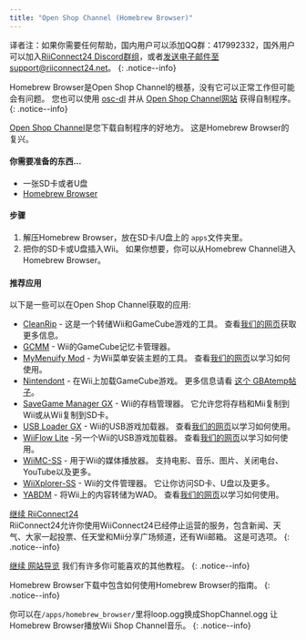 ```yaml
---
title: "Open Shop Channel (Homebrew Browser)"
---
```


译者注：如果你需要任何帮助，国内用户可以添加QQ群：417992332，国外用户可以加入[RiiConnect24 Discord群组](https://discord.gg/osc)，或者[发送电子邮件至support@riiconnect24.net](mailto:support@riiconnect24.net)。
{: .notice--info}

Homebrew Browser是Open Shop Channel的根基，没有它可以正常工作但可能会有问题。 您也可以使用 [osc-dl](https://github.com/dhtdht020/osc-dl/releases/latest) 并从 [Open Shop Channel网站](https://oscwii.org/) 获得自制程序。
{: .notice--info}

[Open Shop Channel](https://oscwii.org/)是您下载自制程序的好地方。 这是Homebrew Browser的复兴。

#### 你需要准备的东西…
* 一张SD卡或者U盘
* [Homebrew Browser](/assets/files/homebrew_browser_v0.3.9e.zip)

#### 步骤

1. 解压Homebrew Browser，放在SD卡/U盘上的 `apps`文件夹里。
2. 把你的SD卡或U盘插入Wii。 如果你想要，你可以从Homebrew Channel进入Homebrew Browser。

#### 推荐应用

以下是一些可以在Open Shop Channel获取的应用:

- [CleanRip](https://oscwii.org/library/app/CleanRip) - 这是一个转储Wii和GameCube游戏的工具。 查看[我们的网页](dump-games)获取更多信息。
- [GCMM](https://oscwii.org/library/app/gcmm) - Wii的GameCube记忆卡管理器。
- [MyMenuify Mod](https://oscwii.org/library/app/mymenuifymod) - 为Wii菜单安装主题的工具。 查看[我们的网页](themes)以学习如何使用。
- [Nintendont](https://oscwii.org/library/app/nintendont) - 在Wii上加载GameCube游戏。 更多信息请看 [这个 GBAtemp帖子](https://gbatemp.net/threads/nintendont.349258/)。
- [SaveGame Manager GX](https://oscwii.org/library/app/savegame_manager_gx) - Wii的存档管理器。 它允许您将存档和Mii复制到Wii或从Wii复制到SD卡。
- [USB Loader GX](https://oscwii.org/library/app/usbloader_gx) - Wii的USB游戏加载器。 查看[我们的网页](usbloadergx)以学习如何使用。
- [WiiFlow Lite](https://oscwii.org/library/app/wiiflow) -另一个Wii的USB游戏加载器。 查看[我们的网页](wiiflow)以学习如何使用。
- [WiiMC-SS](https://oscwii.org/library/app/wiimc-ss) - 用于Wii的媒体播放器。 支持电影、音乐、图片、关闭电台、YouTube以及更多。
- [WiiXplorer-SS](https://oscwii.org/library/app/wiixplorer-ss) - Wii的文件管理器。 它让你访问SD卡、U盘以及更多。
- [YABDM](https://oscwii.org/library/app/Yet-Another-BlueDump-Mod) - 将Wii上的内容转储为WAD。 查看[我们的网页](dump-wads)以学习如何使用。

[继续 RiiConnect24](riiconnect24)<br> RiiConnect24允许你使用WiiConnect24已经停止运营的服务，包含新闻、天气、大家一起投票、任天堂和Mii分享广场频道，还有Wii邮箱。 这是可选项。
{: .notice--info}

[继续 网站导览](site-navigation) 我们有许多你可能喜欢的其他教程。
{: .notice--info}

Homebrew Browser下载中包含如何使用Homebrew Browser的指南。
{: .notice--info}

你可以在`/apps/homebrew_browser/`里将loop.ogg换成ShopChannel.ogg 让Homebrew Browser播放Wii Shop Channel音乐。
{: .notice--info}
